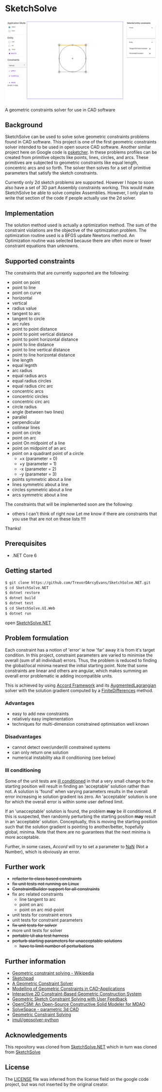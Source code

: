 # SketchSolve

![screenshot-ui](docs/screenshot.png)

A geometric constraints solver for use in CAD software

## Background

SketchSolve can be used to solve solve geometric constraints problems found in CAD software.
This project is one of the first geometric constraints solver intended to be used in open source CAD software.
Another similar project here on Google code is [psketcher](https://code.google.com/archive/p/psketcher/). In these problems profiles can be created from
primitive objects like points, lines, circles, and arcs. These primitives are subjected to geometric
constraints like equal length, concentric arcs and so forth. The solver then solves for a set of primitive
parameters that satisfy the sketch constraints.

Currently only 2d sketch problems are supported. However I hope to soon also have a set of 3D part Assembly
constraints working. This would make SketchSolve be able to solve complex Assemblies. However, I only plan
to write that section of the code if people actually use the 2d solver.

## Implementation

The solution method used is actually a optimization method. The sum of the constraint violations are the
objective of the optimization problem. The optimization routine used is a BFGS update Newtons method.
An Optimization routine was selected because there are often more or fewer constraint equations than unknowns.

## Supported constraints

The constraints that are currently supported are the following:
* point on point
* point to line
* point on curve
* horizontal
* vertical
* radius value
* tangent to arc
* tangent to circle
* arc rules
* point to point distance
* point to point vertical distance
* point to point horizontal distance
* point to line distance
* point to line vertical distance
* point to line horizontal distance
* line length
* equal legnth
* arc radius
* equal radius arcs
* equal radius circles
* equal radius circ arc
* concentric arcs
* concentric circles
* concentric circ arc
* circle radius
* angle (between two lines)
* parallel
* perpendicular
* collinear lines
* point on circle
* point on arc
* point On midpoint of a line
* point on midpoint of an arc
* point on a quadrant point of a circle
  * +x (parameter = 0)
  * +y (parameter = 1)
  * -x (parameter = 2)
  * -y (parameter = 3)
* points symmetric about a line
* lines symmetric about a line
* circles symmetric about a line
* arcs symmetric about a line

The constraints that will be implemented soon are the following:
* others I can't think of right now
Let me know if there are constraints that you use that are not on these lists !!!!

Thanks!

## Prerequisites
* .NET Core 6

## Getting started
```bash
$ git clone https://github.com/TrevorDArcyEvans/SketchSolve.NET.git
$ cd SketchSolve.NET
$ dotnet restore
$ dotnet build
$ dotnet test
$ cd SketchSolve.UI.Web
$ dotnet run
```
open [SketchSolve.NET](https://localhost:5001/)

## Problem formulation
Each constraint has a notion of 'error' ie how 'far' away it is from it's target condition.
In this project, constraint parameters are varied to minimise the overall (sum of all individual) errors.
Thus, the problem is reduced to finding the global/local minima nearest the initial starting point.
Note that some constraints are linear and others are angular, which makes summing an overall error
problematic ie adding incompatible units.

This is achieved by using [Accord Framework](http://accord-framework.net/) and its 
[AugmentedLagrangian](http://accord-framework.net/docs/html/T_Accord_Math_Optimization_AugmentedLagrangian.htm)
solver with the solution gradient computed by a
[FiniteDifferences](http://accord-framework.net/docs/html/Overload_Accord_Math_Differentiation_FiniteDifferences_Gradient.htm)
method.

### Advantages
* easy to add new constraints
* relatively easy implementation
* techniques for multi-dimension constrained optimisation well known

### Disadvantages
* cannot detect over/under/ill constrained systems
* can only return one solution
* numerical instability aka ill conditioning (see below)

### Ill conditioning
Some of the unit tests are [ill conditioned](https://en.wikipedia.org/wiki/Condition_number) in that a
very small change to the starting position will result in finding an 'acceptable' solution rather than not.
A solution is 'found' when varying parameters results in the overall error increasing ie solution
gradient iss zero.
An 'acceptable' solution is one for which the overall error is within some user defined limit.

If an 'unacceptable' solution is found, the problem **may** be ill conditioned.  If this is
suspected, then randomly perturbing the starting position **may** result in an 'acceptable'
solution.  Conceptually, this is moving the starting position such that the solution
gradient is pointing to another/better, hopefully global, minima.  Note that there are no
guarantees that the next minima is more acceptable.

Further, in some cases, _Accord_ will try to set a parameter to [NaN](https://en.wikipedia.org/wiki/NaN)
(Not a Number), which is obviously an error.

## Further work
* ~~refactor to class based constraints~~
* ~~fix unit tests not running on Linux~~
* ~~ConstraintBuilder support for all constraints~~
* fix arc related constraints
  * line tangent to arc
  * point on arc
  * point on arc mid-point
* unit tests for constraint errors
* unit tests for constraint parameters
* ~~fix unit tests for solver~~
* more unit tests for solver
* ~~portable UI aka test harness~~
* ~~perturb starting parameters for unacceptable solutions~~
  * ~~have to limit number of perturbations~~ 

## Further information
* [Geometric constraint solving - Wikipedia](https://en.wikipedia.org/wiki/Geometric_constraint_solving)
* [Sketchpad](https://en.wikipedia.org/wiki/Sketchpad)
* [A Geometric Constraint Solver](https://core.ac.uk/download/pdf/4971979.pdf)
* [Modelling of Geometric Constraints in CAD-Applications](https://userpages.uni-koblenz.de/~ros/ModellingGeometricConstraints.pdf)
* [Interactive 2D Constraint-Based Geometric Construction System](http://papers.cumincad.org/data/works/att/41d4.content.pdf)
* [Geometric Sketch Constraint Solving with User Feedback](https://acdl.mit.edu/ESP/Publications/AIAApaper2013-0702.pdf)
* [OpenCSM: An Open-Source Constructive Solid Modeler for MDAO](https://acdl.mit.edu/esp/Publications/AIAApaper2013-0701.pdf)
* [SolveSpace - parametric 3d CAD](https://solvespace.com/index.pl)
* [Geometric Constraint Solving](https://geosolver.sourceforge.net)
* [imuli/geosolver-python](https://github.com/imuli/geosolver-python)

## Acknowledgements

This repository was cloned from [SketchSolve.NET](https://github.com/bradphelan/SketchSolve.NET)
which in turn was cloned from [SketchSolve](http://code.google.com/p/sketchsolve/.)

## License

The [LICENSE](LICENSE) file was inferred from the license field on the google code project,
but was not inserted by the original creator.

